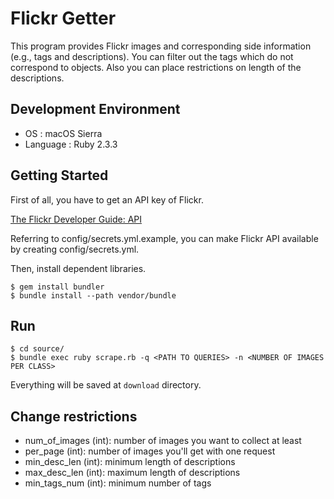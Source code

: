 # Flickr Getter

This program provides Flickr images and corresponding side information (e.g., tags and descriptions).
You can filter out the tags which do not correspond to objects.
Also you can place restrictions on length of the descriptions.

## Development Environment

* OS       : macOS Sierra
* Language : Ruby 2.3.3

## Getting Started

First of all, you have to get an API key of Flickr.

[The Flickr Developer Guide: API](https://www.flickr.com/services/developer/api/)

Referring to config/secrets.yml.example, you can make Flickr API available by creating config/secrets.yml.

Then, install dependent libraries.

```
$ gem install bundler
$ bundle install --path vendor/bundle
```

## Run

```
$ cd source/
$ bundle exec ruby scrape.rb -q <PATH TO QUERIES> -n <NUMBER OF IMAGES PER CLASS>
```

Everything will be saved at `download` directory.

## Change restrictions

* num_of_images (int): number of images you want to collect at least
* per_page (int): number of images you'll get with one request
* min_desc_len (int): minimum length of descriptions
* max_desc_len (int): maximum length of descriptions
* min_tags_num (int): minimum number of tags
